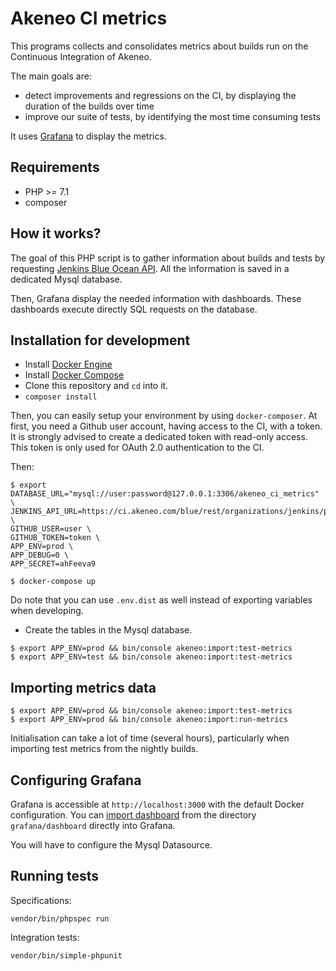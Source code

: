 # Akeneo CI metrics

This programs collects and consolidates metrics about builds run on the Continuous Integration of Akeneo.

The main goals are:
- detect improvements and regressions on the CI, by displaying the duration of the builds over time
- improve our suite of tests, by identifying the most time consuming tests

It uses [Grafana](https://grafana.com/) to display the metrics.

## Requirements

* PHP >= 7.1
* composer

## How it works?

The goal of this PHP script is to gather information about builds and tests by requesting [Jenkins Blue Ocean API](https://github.com/jenkinsci/blueocean-plugin/tree/master/blueocean-rest).
All the information is saved in a dedicated Mysql database.

Then, Grafana display the needed information with dashboards. These dashboards execute directly SQL requests on the database.

## Installation for development

- Install [Docker Engine](https://docs.docker.com/engine/installation/)
- Install [Docker Compose](https://docs.docker.com/compose/install/)
- Clone this repository and `cd` into it.
- `composer install`


Then, you can easily setup your environment by using `docker-composer`.
At first, you need a Github user account, having access to the CI, with a token.
It is strongly advised to create a dedicated token with read-only access. This token is only used for OAuth 2.0 authentication to the CI.
 
Then:
 
```
$ export DATABASE_URL="mysql://user:password@127.0.0.1:3306/akeneo_ci_metrics" \
JENKINS_API_URL=https://ci.akeneo.com/blue/rest/organizations/jenkins/pipelines/akeneo/ \
GITHUB_USER=user \
GITHUB_TOKEN=token \
APP_ENV=prod \
APP_DEBUG=0 \
APP_SECRET=ahFeeva9

$ docker-compose up
```

Do note that you can use `.env.dist` as well instead of exporting variables when developing.

- Create the tables in the Mysql database.

```
$ export APP_ENV=prod && bin/console akeneo:import:test-metrics
$ export APP_ENV=test && bin/console akeneo:import:test-metrics
```

## Importing metrics data

```
$ export APP_ENV=prod && bin/console akeneo:import:test-metrics
$ export APP_ENV=prod && bin/console akeneo:import:run-metrics
```

Initialisation can take a lot of time (several hours), particularly when importing test metrics from the nightly builds.

## Configuring Grafana

Grafana is accessible at `http://localhost:3000` with the default Docker configuration.
You can [import dashboard](http://docs.grafana.org/reference/export_import/) from the directory `grafana/dashboard` directly into Grafana.

You will have to configure the Mysql Datasource.

## Running tests

Specifications:
```
vendor/bin/phpspec run
```

Integration tests:
```
vendor/bin/simple-phpunit
```
